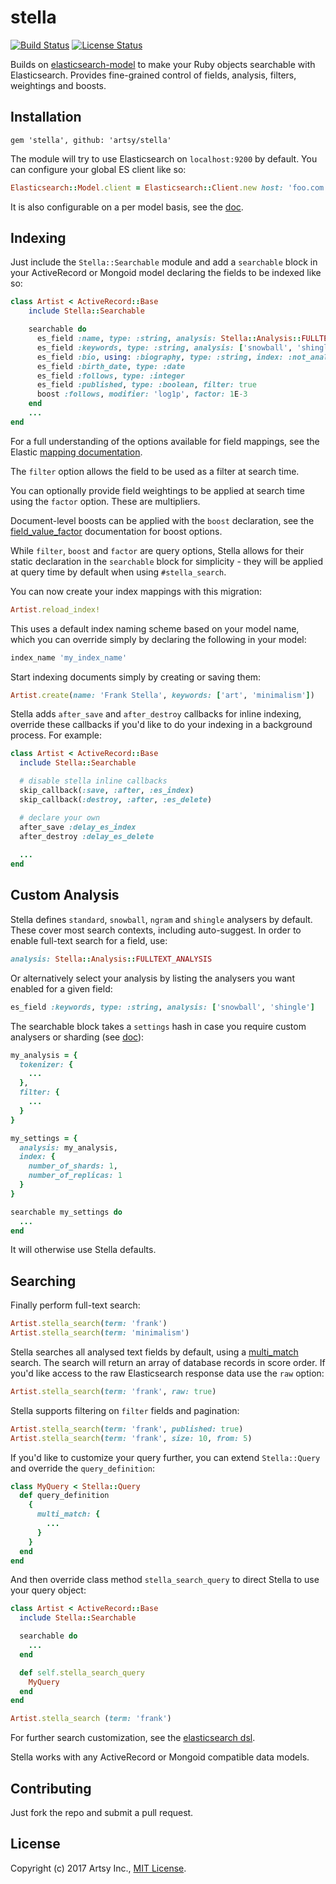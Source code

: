 # stella

[![Build Status](https://travis-ci.org/artsy/stella.svg?branch=master)](https://travis-ci.org/artsy/stella)
[![License Status](https://git.legal/projects/3493/badge.svg)](https://git.legal/projects/3493)

Builds on [elasticsearch-model](https://github.com/elastic/elasticsearch-rails/tree/master/elasticsearch-model) to make your Ruby objects searchable with Elasticsearch. Provides fine-grained control of fields, analysis, filters, weightings and boosts.

## Installation

```
gem 'stella', github: 'artsy/stella'
```

The module will try to use Elasticsearch on `localhost:9200` by default. You can configure your global ES client like so:

```ruby
Elasticsearch::Model.client = Elasticsearch::Client.new host: 'foo.com', log: true
```

It is also configurable on a per model basis, see the [doc](https://github.com/elastic/elasticsearch-rails/tree/master/elasticsearch-model#the-elasticsearch-client).

## Indexing

Just include the `Stella::Searchable` module and add a `searchable` block in your ActiveRecord or Mongoid model declaring the fields to be indexed like so:

```ruby
class Artist < ActiveRecord::Base
    include Stella::Searchable

    searchable do
      es_field :name, type: :string, analysis: Stella::Analysis::FULLTEXT_ANALYSIS, factor: 1.0
      es_field :keywords, type: :string, analysis: ['snowball', 'shingle'], factor: 0.5
      es_field :bio, using: :biography, type: :string, index: :not_analyzed
      es_field :birth_date, type: :date
      es_field :follows, type: :integer
      es_field :published, type: :boolean, filter: true
      boost :follows, modifier: 'log1p', factor: 1E-3
    end
    ...
end
```

For a full understanding of the options available for field mappings, see the Elastic [mapping documentation](https://www.elastic.co/guide/en/elasticsearch/reference/2.4/mapping.html). 

The `filter` option allows the field to be used as a filter at search time.

You can optionally provide field weightings to be applied at search time using the `factor` option. These are multipliers. 

Document-level boosts can be applied with the `boost` declaration, see the [field_value_factor](https://www.elastic.co/guide/en/elasticsearch/reference/2.4/query-dsl-function-score-query.html#function-field-value-factor) documentation for boost options. 

While `filter`, `boost` and `factor` are query options, Stella allows for their static declaration in the `searchable` block for simplicity - they will be applied at query time by default when using `#stella_search`.

You can now create your index mappings with this migration: 

```ruby
Artist.reload_index!
```

This uses a default index naming scheme based on your model name, which you can override simply by declaring the following in your model:

```ruby
index_name 'my_index_name'
```

Start indexing documents simply by creating or saving them:

```ruby
Artist.create(name: 'Frank Stella', keywords: ['art', 'minimalism'])
```

Stella adds `after_save` and `after_destroy` callbacks for inline indexing, override these callbacks if you'd like to do your indexing in a background process. For example:

```ruby
class Artist < ActiveRecord::Base
  include Stella::Searchable

  # disable stella inline callbacks
  skip_callback(:save, :after, :es_index)
  skip_callback(:destroy, :after, :es_delete)

  # declare your own
  after_save :delay_es_index
  after_destroy :delay_es_delete
  
  ...
end
```

## Custom Analysis

Stella defines `standard`, `snowball`, `ngram` and `shingle` analysers by default. These cover most search contexts, including auto-suggest. In order to enable full-text search for a field, use:

```ruby
analysis: Stella::Analysis::FULLTEXT_ANALYSIS
```

Or alternatively select your analysis by listing the analysers you want enabled for a given field:

```ruby
es_field :keywords, type: :string, analysis: ['snowball', 'shingle']
```

The searchable block takes a `settings` hash in case you require custom analysers or sharding (see [doc](https://www.elastic.co/guide/en/elasticsearch/guide/current/configuring-analyzers.html)):

```ruby
my_analysis = {
  tokenizer: {
    ...
  },
  filter: {
    ...
  }
}

my_settings = { 
  analysis: my_analysis,
  index: { 
    number_of_shards: 1, 
    number_of_replicas: 1 
  } 
}

searchable my_settings do
  ...
end
```

It will otherwise use Stella defaults.

## Searching

Finally perform full-text search:

```ruby
Artist.stella_search(term: 'frank')
Artist.stella_search(term: 'minimalism')
```

Stella searches all analysed text fields by default, using a [multi_match](https://www.elastic.co/guide/en/elasticsearch/guide/current/multi-match-query.html) search. The search will return an array of database records in score order. If you'd like access to the raw Elasticsearch response data use the `raw` option:

```ruby
Artist.stella_search(term: 'frank', raw: true)
```

Stella supports filtering on `filter` fields and pagination:

```ruby
Artist.stella_search(term: 'frank', published: true)
Artist.stella_search(term: 'frank', size: 10, from: 5)
```

If you'd like to customize your query further, you can extend `Stella::Query` and override the `query_definition`:

```ruby
class MyQuery < Stella::Query
  def query_definition
    {
      multi_match: {
        ...
      }
    }
  end
end
```

And then override class method `stella_search_query` to direct Stella to use your query object:

```ruby
class Artist < ActiveRecord::Base
  include Stella::Searchable

  searchable do
    ...
  end

  def self.stella_search_query
    MyQuery
  end
end

Artist.stella_search (term: 'frank')
```

For further search customization, see the [elasticsearch dsl](https://github.com/elastic/elasticsearch-rails/tree/master/elasticsearch-model#the-elasticsearch-dsl). 

Stella works with any ActiveRecord or Mongoid compatible data models.

## Contributing

Just fork the repo and submit a pull request.

## License

Copyright (c) 2017 Artsy Inc., [MIT License](LICENSE).
